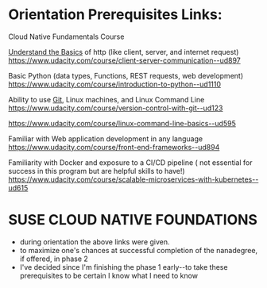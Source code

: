 # Orientation Prerequisites Links:

Cloud Native Fundamentals Course

[Understand the Basics](https://github.com/EO4wellness/leary-leerie/tree/master/SUSE%20Scholarship/prerequisites/Understand%20Basics) of http (like client, server, and internet request)
https://www.udacity.com/course/client-server-communication--ud897

Basic Python (data types, Functions, REST requests, web development) 
https://www.udacity.com/course/introduction-to-python--ud1110


Ability to use [Git](https://github.com/EO4wellness/leary-leerie/blob/master/version-control/readme.md), Linux machines, and Linux Command Line
https://www.udacity.com/course/version-control-with-git--ud123

https://www.udacity.com/course/linux-command-line-basics--ud595

Familiar with Web application development in any language 
https://www.udacity.com/course/front-end-frameworks--ud894


Familiarity with Docker and exposure to a CI/CD pipeline ( not essential for success in this program but are helpful skills to have!)
https://www.udacity.com/course/scalable-microservices-with-kubernetes--ud615

# SUSE CLOUD NATIVE FOUNDATIONS 
- during orientation the above links were given. 
- to maximize one's chances at successful completion of the nanadegree, if offered, in phase 2
- I've decided since I'm finishing the phase 1 early--to take these prerequisites to be certain I know what I need to know 
 

